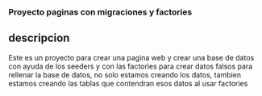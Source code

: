 ### Proyecto paginas con migraciones y factories

## descripcion
Este es un proyecto para crear una pagina web y crear una base de datos con ayuda de los seeders y con las factories para crear datos falsos para rellenar la base de datos, no solo estamos creando los datos, tambien estamos creando las tablas que contendran esos datos al usar factories